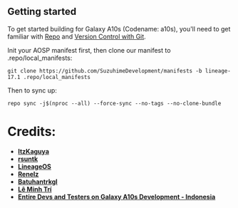 Getting started
---------------

To get started building for Galaxy A10s (Codename: a10s), you'll need to get
familiar with [Repo](https://source.android.com/source/using-repo.html) and [Version Control with Git](https://source.android.com/source/version-control.html).

Init your AOSP manifest first, then clone our manifest to .repo/local_manifests:
```
git clone https://github.com/SuzuhimeDevelopment/manifests -b lineage-17.1 .repo/local_manifests
```
Then to sync up:
```
repo sync -j$(nproc --all) --force-sync --no-tags --no-clone-bundle
```

Credits:
========
 * [**ItzKaguya**](https://github.com/Hirozuto)
 * [**rsuntk**](https://github.com/rsuntk)
 * [**LineageOS**](https://github.com/LineageOS)
 * [**Renelz**](https://github.com/renelzx)
 * [**Batuhantrkgl**](https://github.com/batuhantrkgl)
 * [**Lê Minh Trí**](https://github.com/crazyads69)
 * [**Entire Devs and Testers on Galaxy A10s Development - Indonesia**](https://t.me/SamsungA10sID)
